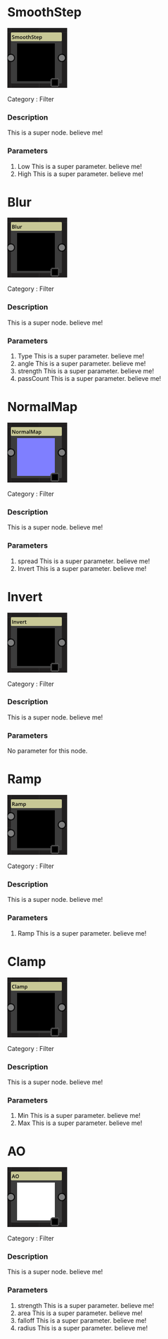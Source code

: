 # SmoothStep
![node picture](./Pictures/SmoothStep.png)

Category : Filter
### Description
This is a super node. believe me!
### Parameters
1. Low
This is a super parameter. believe me!
1. High
This is a super parameter. believe me!

# Blur
![node picture](./Pictures/Blur.png)

Category : Filter
### Description
This is a super node. believe me!
### Parameters
1. Type
This is a super parameter. believe me!
1. angle
This is a super parameter. believe me!
1. strength
This is a super parameter. believe me!
1. passCount
This is a super parameter. believe me!

# NormalMap
![node picture](./Pictures/NormalMap.png)

Category : Filter
### Description
This is a super node. believe me!
### Parameters
1. spread
This is a super parameter. believe me!
1. Invert
This is a super parameter. believe me!

# Invert
![node picture](./Pictures/Invert.png)

Category : Filter
### Description
This is a super node. believe me!
### Parameters
No parameter for this node.

# Ramp
![node picture](./Pictures/Ramp.png)

Category : Filter
### Description
This is a super node. believe me!
### Parameters
1. Ramp
This is a super parameter. believe me!

# Clamp
![node picture](./Pictures/Clamp.png)

Category : Filter
### Description
This is a super node. believe me!
### Parameters
1. Min
This is a super parameter. believe me!
1. Max
This is a super parameter. believe me!

# AO
![node picture](./Pictures/AO.png)

Category : Filter
### Description
This is a super node. believe me!
### Parameters
1. strength
This is a super parameter. believe me!
1. area
This is a super parameter. believe me!
1. falloff
This is a super parameter. believe me!
1. radius
This is a super parameter. believe me!

